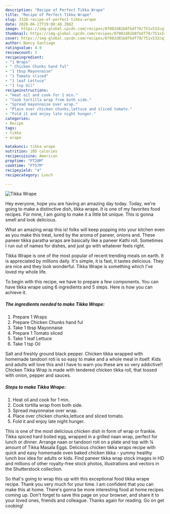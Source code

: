 ```yaml
---
description: "Recipe of Perfect Tikka Wrape"
title: "Recipe of Perfect Tikka Wrape"
slug: 3330-recipe-of-perfect-tikka-wrape
date: 2020-06-27T19:08:48.200Z
image: https://img-global.cpcdn.com/recipes/07002d81b8fbdf70/751x532cq70/tikka-wrape-recipe-main-photo.jpg
thumbnail: https://img-global.cpcdn.com/recipes/07002d81b8fbdf70/751x532cq70/tikka-wrape-recipe-main-photo.jpg
cover: https://img-global.cpcdn.com/recipes/07002d81b8fbdf70/751x532cq70/tikka-wrape-recipe-main-photo.jpg
author: Nancy Santiago
ratingvalue: 4.9
reviewcount: 3
recipeingredient:
- "1 Wraps"
- " Chicken Chunks hand ful"
- "1 tbsp Mayonnaise"
- "1 Tomato sliced"
- "1 leaf Lettuce"
- "1 tsp Oil"
recipeinstructions:
- "Heat oil and cook for 1 min."
- "Cook tortilla wrap from both side."
- "Spread mayonnaise over wrap."
- "Place over chicken chunks,lettuce and sliced tomato."
- "Fold it and enjoy late night hunger."
categories:
- Recipe
tags:
- tikka
- wrape

katakunci: tikka wrape 
nutrition: 205 calories
recipecuisine: American
preptime: "PT20M"
cooktime: "PT57M"
recipeyield: "4"
recipecategory: Lunch

---
```



![Tikka Wrape](https://img-global.cpcdn.com/recipes/07002d81b8fbdf70/751x532cq70/tikka-wrape-recipe-main-photo.jpg)

Hey everyone, hope you are having an amazing day today. Today, we're going to make a distinctive dish, tikka wrape. It is one of my favorites food recipes. For mine, I am going to make it a little bit unique. This is gonna smell and look delicious.

What an amazing wrap this is! folks will keep popping into your kitchen even as you make this treat, lured by the aroma of paneer, onions and. These paneer tikka paratha wraps are basically like a paneer Kathi roll. Sometimes I run out of names for dishes, and just go with whatever feels right.

Tikka Wrape is one of the most popular of recent trending meals on earth. It is appreciated by millions daily. It's simple, it is fast, it tastes delicious. They are nice and they look wonderful. Tikka Wrape is something which I've loved my whole life.


To begin with this recipe, we have to prepare a few components. You can have tikka wrape using 6 ingredients and 5 steps. Here is how you can achieve it.

<!--inarticleads1-->

##### The ingredients needed to make Tikka Wrape:

1. Prepare 1 Wraps
1. Prepare  Chicken Chunks hand ful
1. Take 1 tbsp Mayonnaise
1. Prepare 1 Tomato sliced
1. Take 1 leaf Lettuce
1. Take 1 tsp Oil


Salt and freshly ground black pepper. Chicken tikka wrapped with homemade tandoori roti is so easy to make and a whole meal in itself. Kids and adults will love this and I have to warn you these are so very addictive!! Chicken Tikka Wrap is made with tendered chicken tikka roll, that tossed with onion, pepper and sauces. 

<!--inarticleads2-->

##### Steps to make Tikka Wrape:

1. Heat oil and cook for 1 min.
1. Cook tortilla wrap from both side.
1. Spread mayonnaise over wrap.
1. Place over chicken chunks,lettuce and sliced tomato.
1. Fold it and enjoy late night hunger.


This is one of the most delicious chicken dish in form of wrap or frankie. Tikka spiced hard boiled egg, wrapped in a grilled naan wrap, perfect for lunch or dinner. Arrange naan or tandoori roti on a plate and top with ¼ amount of Tikka Masala Eggs. Delicious chicken tikka wraps recipe with quick and easy homemade oven baked chicken tikka - yummy healthy lunch box idea for adults or kids. Find paneer tikka wrap stock images in HD and millions of other royalty-free stock photos, illustrations and vectors in the Shutterstock collection. 

So that's going to wrap this up with this exceptional food tikka wrape recipe. Thank you very much for your time. I am confident that you can make this at home. There's gonna be more interesting food at home recipes coming up. Don't forget to save this page on your browser, and share it to your loved ones, friends and colleague. Thanks again for reading. Go on get cooking!
